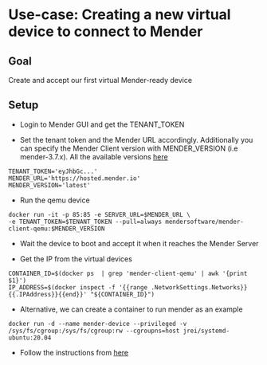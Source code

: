 # Use-case: Creating a new virtual device to connect to Mender

## Goal
Create and accept our first virtual Mender-ready device

## Setup
- Login to Mender GUI and get the TENANT_TOKEN

- Set the tenant token and the Mender URL accordingly.
Additionally you can specify the Mender Client version with MENDER_VERSION (i.e mender-3.7.x).
All the available versions [here](https://hub.docker.com/r/mendersoftware/mender-client-qemu/tags)

```
TENANT_TOKEN='eyJhbGc...'
MENDER_URL='https://hosted.mender.io'
MENDER_VERSION='latest'
```

- Run the qemu device
```
docker run -it -p 85:85 -e SERVER_URL=$MENDER_URL \
-e TENANT_TOKEN=$TENANT_TOKEN --pull=always mendersoftware/mender-client-qemu:$MENDER_VERSION
```

- Wait the device to boot and accept it when it reaches the Mender Server

- Get the IP from the virtual devices
```
CONTAINER_ID=$(docker ps  | grep 'mender-client-qemu' | awk '{print $1}')
IP_ADDRESS=$(docker inspect -f '{{range .NetworkSettings.Networks}}{{.IPAddress}}{{end}}' "${CONTAINER_ID}")
```

- Alternative, we can create a container to run mender as an example
```
docker run -d --name mender-device --privileged -v /sys/fs/cgroup:/sys/fs/cgroup:rw --cgroupns=host jrei/systemd-ubuntu:20.04
```

- Follow the instructions from [here](https://docs.mender.io/client-installation/install-with-debian-package)